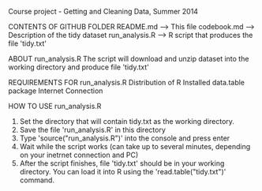 Course project - Getting and Cleaning Data, Summer 2014

CONTENTS OF GITHUB FOLDER
README.md 	--> This file
codebook.md 	--> Description of the tidy dataset
run_analysis.R 	--> R script that produces the file 'tidy.txt'


ABOUT run_analysis.R
 The script will download and unzip dataset into the working directory and produce file 'tidy.txt'

REQUIREMENTS FOR run_analysis.R
 Distribution of R
 Installed data.table package
 Internet Connection	

HOW TO USE run_analysis.R
 1. Set the directory that will contain tidy.txt as the working directory.
 2. Save the file 'run_analysis.R' in this directory
 3. Type 'source("run_analysis.R")' into the console and press enter
 4. Wait while the script works (can take up to several minutes, depending on your inetrnet connection and PC)
 5. After the script finishes, file 'tidy.txt' should be in your working directory. You can load it
    into R using the 'read.table("tidy.txt")' command.